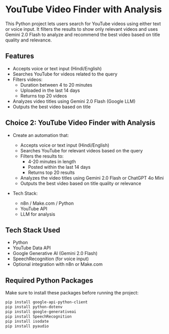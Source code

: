 # YouTube Video Finder with Analysis

This Python project lets users search for YouTube videos using either text or voice input. It filters the results to show only relevant videos and uses Gemini 2.0 Flash to analyze and recommend the best video based on title quality and relevance.

## Features

- Accepts voice or text input (Hindi/English)
- Searches YouTube for videos related to the query
- Filters videos:
  - Duration between 4 to 20 minutes
  - Uploaded in the last 14 days
  - Returns top 20 videos
- Analyzes video titles using Gemini 2.0 Flash (Google LLM)
- Outputs the best video based on title

## Choice 2: YouTube Video Finder with Analysis

- Create an automation that:
  - Accepts voice or text input (Hindi/English)
  - Searches YouTube for relevant videos based on the query
  - Filters the results to:
    - 4-20 minutes in length
    - Posted within the last 14 days
    - Returns top 20 results
  - Analyzes the video titles using Gemini 2.0 Flash or ChatGPT 4o Mini
  - Outputs the best video based on title quality or relevance

- Tech Stack:
  - n8n / Make.com / Python
  - YouTube API
  - LLM for analysis

## Tech Stack Used

- Python
- YouTube Data API
- Google Generative AI (Gemini 2.0 Flash)
- SpeechRecognition (for voice input)
- Optional integration with n8n or Make.com

## Required Python Packages

Make sure to install these packages before running the project:

```bash
pip install google-api-python-client
pip install python-dotenv
pip install google-generativeai
pip install SpeechRecognition
pip install isodate
pip install pyaudio
